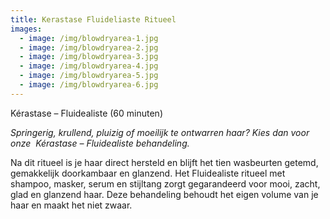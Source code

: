 ```yaml
---
title: Kerastase Fluideliaste Ritueel
images:
  - image: /img/blowdryarea-1.jpg
  - image: /img/blowdryarea-2.jpg
  - image: /img/blowdryarea-3.jpg
  - image: /img/blowdryarea-4.jpg
  - image: /img/blowdryarea-5.jpg
  - image: /img/blowdryarea-6.jpg
---
```



K&eacute;rastase – Fluidealiste (60 minuten)

*Springerig, krullend, pluizig of moeilijk te ontwarren haar? Kies dan voor onze&nbsp; K&eacute;rastase – Fluidealiste behandeling.*

Na dit ritueel is je haar direct hersteld en blijft het tien wasbeurten getemd, gemakkelijk doorkambaar en glanzend. Het Fluidealiste ritueel met shampoo, masker, serum en stijltang zorgt gegarandeerd voor mooi, zacht, glad en glanzend haar. Deze behandeling behoudt het eigen volume van je haar en maakt het niet zwaar.